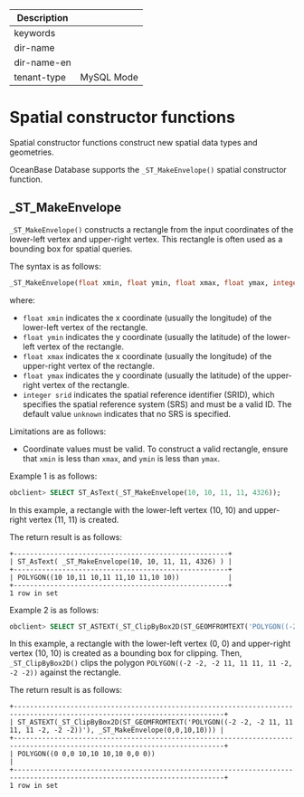 | Description   |                 |
|---------------|-----------------|
| keywords      |                 |
| dir-name      |                 |
| dir-name-en   |                 |
| tenant-type   | MySQL Mode      |

# Spatial constructor functions

Spatial constructor functions construct new spatial data types and geometries. 

OceanBase Database supports the `_ST_MakeEnvelope()` spatial constructor function. 

## _ST_MakeEnvelope

`_ST_MakeEnvelope()` constructs a rectangle from the input coordinates of the lower-left vertex and upper-right vertex. This rectangle is often used as a bounding box for spatial queries. 

The syntax is as follows:

```sql
_ST_MakeEnvelope(float xmin, float ymin, float xmax, float ymax, integer srid=unknown)
```

where:

- `float xmin` indicates the x coordinate (usually the longitude) of the lower-left vertex of the rectangle. 
- `float ymin` indicates the y coordinate (usually the latitude) of the lower-left vertex of the rectangle. 
- `float xmax` indicates the x coordinate (usually the longitude) of the upper-right vertex of the rectangle. 
- `float ymax` indicates the y coordinate (usually the latitude) of the upper-right vertex of the rectangle. 
- `integer srid` indicates the spatial reference identifier (SRID), which specifies the spatial reference system (SRS) and must be a valid ID. The default value `unknown` indicates that no SRS is specified. 

Limitations are as follows:

- Coordinate values must be valid. To construct a valid rectangle, ensure that `xmin` is less than `xmax`, and `ymin` is less than `ymax`. 

Example 1 is as follows:

```sql
obclient> SELECT ST_AsText(_ST_MakeEnvelope(10, 10, 11, 11, 4326));
```

In this example, a rectangle with the lower-left vertex (10, 10) and upper-right vertex (11, 11) is created. 

The return result is as follows:

```shell
+-----------------------------------------------------+
| ST_AsText( _ST_MakeEnvelope(10, 10, 11, 11, 4326) ) |
+-----------------------------------------------------+
| POLYGON((10 10,11 10,11 11,10 11,10 10))            |
+-----------------------------------------------------+
1 row in set
```

Example 2 is as follows:

```sql
obclient> SELECT ST_ASTEXT(_ST_ClipByBox2D(ST_GEOMFROMTEXT('POLYGON((-2 -2, -2 11, 11 11, 11 -2, -2 -2))'), _ST_MakeEnvelope(0,0,10,10)));
```

In this example, a rectangle with the lower-left vertex (0, 0) and upper-right vertex (10, 10) is created as a bounding box for clipping. Then, `_ST_ClipByBox2D()` clips the polygon `POLYGON((-2 -2, -2 11, 11 11, 11 -2, -2 -2))` against the rectangle. 

The return result is as follows:

```shell
+--------------------------------------------------------------------------------------------------------------------------+
| ST_ASTEXT(_ST_ClipByBox2D(ST_GEOMFROMTEXT('POLYGON((-2 -2, -2 11, 11 11, 11 -2, -2 -2))'), _ST_MakeEnvelope(0,0,10,10))) |
+--------------------------------------------------------------------------------------------------------------------------+
| POLYGON((0 0,0 10,10 10,10 0,0 0))                                                                                       |
+--------------------------------------------------------------------------------------------------------------------------+
1 row in set
```

